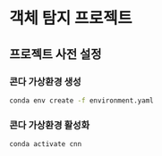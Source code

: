 # 객체 탐지 프로젝트

## 프로젝트 사전 설정

### 콘다 가상환경 생성

```bash
conda env create -f environment.yaml
```

### 콘다 가상환경 활성화

```bash
conda activate cnn
```

